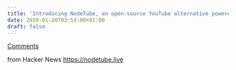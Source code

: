 ```yaml
---
title: 'Introducing NodeTube, an open-source YouTube alternative powered by NodeJS'
date: 2020-01-20T03:53:00+01:00
draft: false
---
```


[Comments](https://news.ycombinator.com/item?id=22095633)  
  
from Hacker News https://nodetube.live